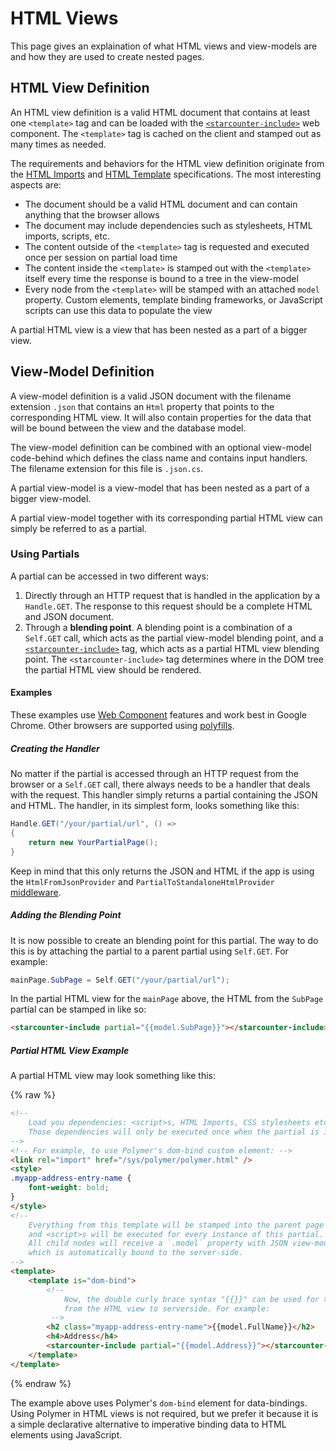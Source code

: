# HTML Views

This page gives an explaination of what HTML views and view-models are and how they are used to create nested pages.

## HTML View Definition

An HTML view definition is a valid HTML document that contains at least one `<template>` tag and can be loaded with the [`<starcounter-include>`](https://github.com/Starcounter/starcounter-include) web component. The `<template>` tag is cached on the client and stamped out as many times as needed.

The requirements and behaviors for the HTML view definition originate from the [HTML Imports](http://www.w3.org/TR/html-imports/) and [HTML Template](http://www.w3.org/TR/html-templates/) specifications. The most interesting aspects are:

* The document should be a valid HTML document and can contain anything that the browser allows
* The document may include dependencies such as stylesheets, HTML imports, scripts, etc.
* The content outside of the `<template>` tag is requested and executed once per session on partial load time
* The content inside the `<template>` is stamped out with the `<template>` itself every time the response is bound to a tree in the view-model
* Every node from the `<template>` will be stamped with an attached `model` property. Custom elements, template binding frameworks, or JavaScript scripts can use this data to populate the view

A partial HTML view is a view that has been nested as a part of a bigger view.

## View-Model Definition

A view-model definition is a valid JSON document with the filename extension `.json` that contains an `Html` property that points to the corresponding HTML view. It will also contain properties for the data that will be bound between the view and the database model.

The view-model definition can be combined with an optional view-model code-behind which defines the class name and contains input handlers. The filename extension for this file is `.json.cs`.

A partial view-model is a view-model that has been nested as a part of a bigger view-model.

A partial view-model together with its corresponding partial HTML view can simply be referred to as a partial.

### Using Partials

A partial can be accessed in two different ways:

1. Directly through an HTTP request that is handled in the application by a `Handle.GET`. The response to this request should be a complete HTML and JSON document. 
2. Through a **blending point**. A blending point is a combination of a `Self.GET` call, which acts as the partial view-model blending point, and a [`<starcounter-include>`](https://github.com/Starcounter/starcounter-include) tag, which acts as a partial HTML view blending point. The `<starcounter-include>` tag determines where in the DOM tree the partial HTML view should be rendered.

#### Examples

These examples use [Web Component](/guides/web-apps/introduction-to-web-components) features and work best in Google Chrome. Other browsers are supported using [polyfills](http://webcomponents.org/polyfills/).

##### Creating the Handler

No matter if the partial is accessed through an HTTP request from the browser or a `Self.GET` call, there always needs to be a handler that deals with the request. This handler simply returns a partial containing the JSON and HTML. The handler, in its simplest form, looks something like this:

```cs
Handle.GET("/your/partial/url", () => 
{
    return new YourPartialPage();
}
```

Keep in mind that this only returns the JSON and HTML if the app is using the `HtmlFromJsonProvider` and `PartialToStandaloneHtmlProvider` [middleware](/guides/network/middleware/).

##### Adding the Blending Point

It is now possible to create an blending point for this partial. The way to do this is by attaching the partial to a parent partial using `Self.GET`. For example:

```cs
mainPage.SubPage = Self.GET("/your/partial/url");
```

In the partial HTML view for the `mainPage` above, the HTML from the `SubPage` partial can be stamped in like so:

```html
<starcounter-include partial="{{model.SubPage}}"></starcounter-include>
```

##### Partial HTML View Example

A partial HTML view may look something like this:

{% raw %}
```html
<!--
    Load you dependencies: <script>s, HTML Imports, CSS stylesheets etc.
    Those dependencies will only be executed once when the partial is imported
-->
<!-- For example, to use Polymer's dom-bind custom element: -->
<link rel="import" href="/sys/polymer/polymer.html" />
<style>
.myapp-address-entry-name {
    font-weight: bold;
}
</style>
<!--
    Everything from this template will be stamped into the parent page's DOM,
    and <script>s will be executed for every instance of this partial.
    All child nodes will receive a `.model` property with JSON view-model,
    which is automatically bound to the server-side.
-->
<template>
    <template is="dom-bind">
        <!--
            Now, the double curly brace syntax "{{}}" can be used for two-way data bindings
            from the HTML view to serverside. For example:
         -->
        <h2 class="myapp-address-entry-name">{{model.FullName}}</h2>
        <h4>Address</h4>
        <starcounter-include partial="{{model.Address}}"></starcounter-include>
    </template>
</template>
```
{% endraw %}

The example above uses Polymer's `dom-bind` element for data-bindings. Using Polymer in HTML views is not required, but we prefer it because it is a simple declarative alternative to imperative binding data to HTML elements using JavaScript.